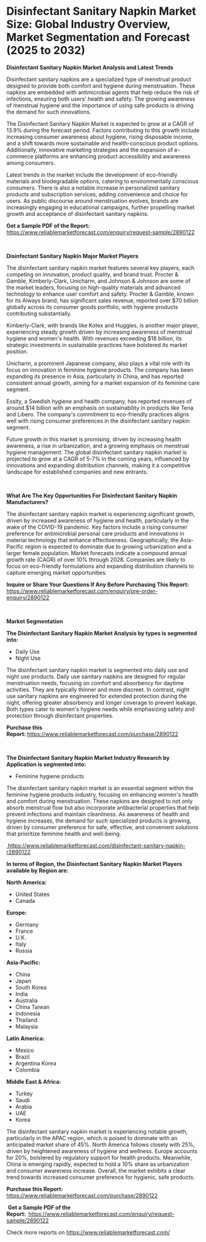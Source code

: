<p><h1>Disinfectant Sanitary Napkin Market Size: Global Industry Overview, Market Segmentation and Forecast (2025 to 2032)</h1></p><p><strong>Disinfectant Sanitary Napkin Market Analysis and Latest Trends</strong></p>
<p><p>Disinfectant sanitary napkins are a specialized type of menstrual product designed to provide both comfort and hygiene during menstruation. These napkins are embedded with antimicrobial agents that help reduce the risk of infections, ensuring both users’ health and safety. The growing awareness of menstrual hygiene and the importance of using safe products is driving the demand for such innovations.</p><p>The Disinfectant Sanitary Napkin Market is expected to grow at a CAGR of 13.9% during the forecast period. Factors contributing to this growth include increasing consumer awareness about hygiene, rising disposable income, and a shift towards more sustainable and health-conscious product options. Additionally, innovative marketing strategies and the expansion of e-commerce platforms are enhancing product accessibility and awareness among consumers.</p><p>Latest trends in the market include the development of eco-friendly materials and biodegradable options, catering to environmentally conscious consumers. There is also a notable increase in personalized sanitary products and subscription services, adding convenience and choice for users. As public discourse around menstruation evolves, brands are increasingly engaging in educational campaigns, further propelling market growth and acceptance of disinfectant sanitary napkins.</p></p>
<p><strong>Get a Sample PDF of the Report:&nbsp;</strong> <a href="https://www.reliablemarketforecast.com/enquiry/request-sample/2890122?utm_campaign=2314&utm_medium=2&utm_source=Github&utm_content=ia&utm_term=14032025&utm_id=disinfectant-sanitary-napkin">https://www.reliablemarketforecast.com/enquiry/request-sample/2890122</a></p>
<p>&nbsp;</p>
<p><strong>Disinfectant Sanitary Napkin Major Market Players</strong></p>
<p><p>The disinfectant sanitary napkin market features several key players, each competing on innovation, product quality, and brand trust. Procter & Gamble, Kimberly-Clark, Unicharm, and Johnson & Johnson are some of the market leaders, focusing on high-quality materials and advanced technology to enhance user comfort and safety. Procter & Gamble, known for its Always brand, has significant sales revenue, reported over $70 billion globally across its consumer goods portfolio, with hygiene products contributing substantially.</p><p>Kimberly-Clark, with brands like Kotex and Huggies, is another major player, experiencing steady growth driven by increasing awareness of menstrual hygiene and women's health. With revenues exceeding $18 billion, its strategic investments in sustainable practices have bolstered its market position.</p><p>Unicharm, a prominent Japanese company, also plays a vital role with its focus on innovation in feminine hygiene products. The company has been expanding its presence in Asia, particularly in China, and has reported consistent annual growth, aiming for a market expansion of its feminine care segment.</p><p>Essity, a Swedish hygiene and health company, has reported revenues of around $14 billion with an emphasis on sustainability in products like Tena and Libero. The company's commitment to eco-friendly practices aligns well with rising consumer preferences in the disinfectant sanitary napkin segment.</p><p>Future growth in this market is promising, driven by increasing health awareness, a rise in urbanization, and a growing emphasis on menstrual hygiene management. The global disinfectant sanitary napkin market is projected to grow at a CAGR of 5-7% in the coming years, influenced by innovations and expanding distribution channels, making it a competitive landscape for established companies and new entrants.</p></p>
<p>&nbsp;</p>
<p><strong>What Are The Key Opportunities For Disinfectant Sanitary Napkin Manufacturers?</strong></p>
<p><p>The disinfectant sanitary napkin market is experiencing significant growth, driven by increased awareness of hygiene and health, particularly in the wake of the COVID-19 pandemic. Key factors include a rising consumer preference for antimicrobial personal care products and innovations in material technology that enhance effectiveness. Geographically, the Asia-Pacific region is expected to dominate due to growing urbanization and a larger female population. Market forecasts indicate a compound annual growth rate (CAGR) of over 10% through 2028. Companies are likely to focus on eco-friendly formulations and expanding distribution channels to capture emerging market opportunities.</p></p>
<p><strong>Inquire or Share Your Questions If Any Before Purchasing This Report:</strong> <a href="https://www.reliablemarketforecast.com/enquiry/pre-order-enquiry/2890122?utm_campaign=2314&utm_medium=2&utm_source=Github&utm_content=ia&utm_term=14032025&utm_id=disinfectant-sanitary-napkin">https://www.reliablemarketforecast.com/enquiry/pre-order-enquiry/2890122</a></p>
<p>&nbsp;</p>
<p><strong>Market Segmentation</strong></p>
<p><strong>The Disinfectant Sanitary Napkin Market Analysis by types is segmented into:</strong></p>
<p><ul><li>Daily Use</li><li>Night Use</li></ul></p>
<p><p>The disinfectant sanitary napkin market is segmented into daily use and night use products. Daily use sanitary napkins are designed for regular menstruation needs, focusing on comfort and absorbency for daytime activities. They are typically thinner and more discreet. In contrast, night use sanitary napkins are engineered for extended protection during the night, offering greater absorbency and longer coverage to prevent leakage. Both types cater to women's hygiene needs while emphasizing safety and protection through disinfectant properties.</p></p>
<p><strong>Purchase this Report:&nbsp;</strong><a href="https://www.reliablemarketforecast.com/purchase/2890122?utm_campaign=2314&utm_medium=2&utm_source=Github&utm_content=ia&utm_term=14032025&utm_id=disinfectant-sanitary-napkin">https://www.reliablemarketforecast.com/purchase/2890122</a></p>
<p>&nbsp;</p>
<p><strong>The Disinfectant Sanitary Napkin Market Industry Research by Application is segmented into:</strong></p>
<p><ul><li>Feminine hygiene products</li></ul></p>
<p><p>The disinfectant sanitary napkin market is an essential segment within the feminine hygiene products industry, focusing on enhancing women's health and comfort during menstruation. These napkins are designed to not only absorb menstrual flow but also incorporate antibacterial properties that help prevent infections and maintain cleanliness. As awareness of health and hygiene increases, the demand for such specialized products is growing, driven by consumer preference for safe, effective, and convenient solutions that prioritize feminine health and well-being.</p></p>
<p><a href="https://www.reliablemarketforecast.com/disinfectant-sanitary-napkin-r2890122?utm_campaign=2314&utm_medium=2&utm_source=Github&utm_content=ia&utm_term=14032025&utm_id=disinfectant-sanitary-napkin">&nbsp;https://www.reliablemarketforecast.com/disinfectant-sanitary-napkin-r2890122</a></p>
<p><strong>In terms of Region, the Disinfectant Sanitary Napkin Market Players available by Region are:</strong></p>
<p>
    <p> <strong> North America: </strong>
        <ul>
            <li>United States</li>
            <li>Canada</li>
        </ul>
        </p> 
    <p> <strong> Europe: </strong>
        <ul>
            <li>Germany</li>
            <li>France</li>
            <li>U.K.</li>
            <li>Italy</li>
            <li>Russia</li>
        </ul>
        </p> 
    <p> <strong> Asia-Pacific: </strong>
        <ul>
            <li>China</li>
            <li>Japan</li>
            <li>South Korea</li>
            <li>India</li>
            <li>Australia</li>
            <li>China Taiwan</li>
            <li>Indonesia</li>
            <li>Thailand</li>
            <li>Malaysia</li>
        </ul>
        </p> 
    <p> <strong> Latin America: </strong>
        <ul>
            <li>Mexico</li>
            <li>Brazil</li>
            <li>Argentina Korea</li>
            <li>Colombia</li>
        </ul>
        </p> 
    <p> <strong> Middle East & Africa: </strong>
        <ul>
            <li>Turkey</li>
            <li>Saudi</li>
            <li>Arabia</li>
            <li>UAE</li>
            <li>Korea</li>
        </ul>
    </p>
    </p>
<p><p>The disinfectant sanitary napkin market is experiencing notable growth, particularly in the APAC region, which is poised to dominate with an anticipated market share of 45%. North America follows closely with 25%, driven by heightened awareness of hygiene and wellness. Europe accounts for 20%, bolstered by regulatory support for health products. Meanwhile, China is emerging rapidly, expected to hold a 10% share as urbanization and consumer awareness increase. Overall, the market exhibits a clear trend towards increased consumer preference for hygienic, safe products.</p></p>
<p><strong>Purchase this Report: </strong><a href="https://www.reliablemarketforecast.com/purchase/2890122?utm_campaign=2314&utm_medium=2&utm_source=Github&utm_content=ia&utm_term=14032025&utm_id=disinfectant-sanitary-napkin">https://www.reliablemarketforecast.com/purchase/2890122</a></p>
<p>&nbsp;<strong>Get a Sample PDF of the Report:&nbsp;&nbsp;</strong><a href="https://www.reliablemarketforecast.com/enquiry/request-sample/2890122?utm_campaign=2314&utm_medium=2&utm_source=Github&utm_content=ia&utm_term=14032025&utm_id=disinfectant-sanitary-napkin">https://www.reliablemarketforecast.com/enquiry/request-sample/2890122</a></p>
<p><strong></strong></p>
<p>Check more reports on <a href="https://www.reliablemarketforecast.com/?utm_campaign=2314&utm_medium=2&utm_source=Github&utm_content=ia&utm_term=14032025&utm_id=disinfectant-sanitary-napkin">https://www.reliablemarketforecast.com/</a></p>